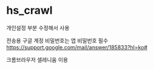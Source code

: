 # hs_crawl


개인설정 부분 수정해서 사용


전송용 구글 계정 비밀번호는 앱 비밀번호 필수
https://support.google.com/mail/answer/185833?hl=ko#


크롬브라우저 셀레니움 이용
